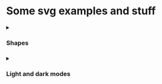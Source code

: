 # Some svg examples and stuff

<details><summary><h3>Shapes<h3></summary>

<details><summary>diagram</summary>
<pre><img src="diagram.svg" width="100%"></img></pre></details>

<details><summary>text and shapes</summary>
<pre><img src="silly.svg" width="100%"></img></pre></details>

</details>
  
  
<details><summary><h3>Light and dark modes<h3></summary>

- <details><summary>System default mode</summary>
  <pre><img src="https://raw.githubusercontent.com/jgraph/drawio-github/master/diagram-light-dark.svg"></img></pre></details>

- <details><summary>Forced light mode</summary>
  <pre><img src="https://raw.githubusercontent.com/jgraph/drawio-github/master/diagram-target-dark.svg"></img></pre></details>
  
- <details><summary>Forced dark mode</summary>
  <pre><img src="https://raw.githubusercontent.com/jgraph/drawio-github/master/diagram-target-dark.svg#dark"></img></pre></details>

</details>
